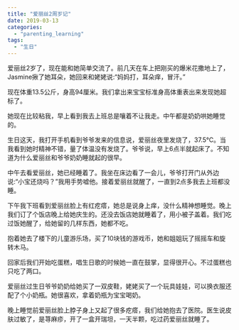 ```yaml
---
title: "爱丽丝2周岁记"
date: 2019-03-13
categories: 
  - "parenting_learning"
tags: 
  - "生日"
---
```


爱丽丝2岁了，现在能和她简单交流了。前几天在车上把刚买的爆米花撒地上了，Jasmine揪了她耳朵，她回来和姥姥说:“妈妈打，耳朵痒，冒汗。”

现在体重13.5公斤，身高94厘米。我们拿出来宝宝标准身高体重表出来发现她超标了。

她现在比较粘我，早上看到我去上班总是嚷着不让我走。中午都是奶奶哄她睡觉的。

生日这天，我打开手机看到爷爷发来的信息说，爱丽丝夜里发烧了，37.5℃。当我看到她时精神不错，量了体温没有发烧了。爷爷说，早上6点半就起床了。不知道为什么爱丽丝和爷爷奶奶睡就起的很早。

中午去看爱丽丝，她已经睡着了。我坐在床边看了一会儿，爷爷打开门从外边说:“小宝还烧吗？”我用手势嘘他。接着爱丽丝就醒了，一直到2点多我去上班都没睡。

下午我下班看到爱丽丝脸上有红疙瘩，她总是说身上痒，没什么精神想睡觉。晚上我们订了个饭店晚上给她庆生的。还没去饭店她就睡着了，用小被子盖着。我们吃过饭她醒了，给她留的几样东西，她都不吃。

抱着她去了楼下的儿童游乐场，买了10块钱的游戏币，她和姐姐玩了摇摇车和旋转木马。

回家后我们开始吃蛋糕，唱生日歌的时候她一直在鼓掌，显得很开心。不过蛋糕也只吃了两口。

爱丽丝过生日爷爷奶奶给她买了一双皮鞋，姥姥买了一个玩具娃娃，可以换衣服还配了个小奶瓶。她很喜欢，拿着奶瓶为宝宝喝奶。

晚上睡觉前爱丽丝脸上脖子身上又起了很多疙瘩，我们给她抱去了医院。医生说皮肤过敏了，是荨麻疹，开了一盒开瑞坦，一天半颗，吃过药爱丽丝就睡了。
